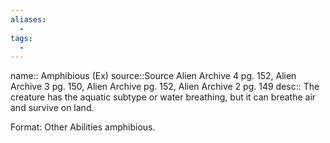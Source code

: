 ```yaml
---
aliases:
  - 
tags:
  - 
---
```



name:: Amphibious (Ex)
source::Source Alien Archive 4 pg. 152, Alien Archive 3 pg. 150, Alien Archive pg. 152, Alien Archive 2 pg. 149
desc:: The creature has the aquatic subtype or water breathing, but it can breathe air and survive on land.

Format: Other Abilities amphibious.